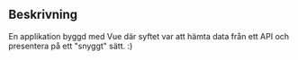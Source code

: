 ## Beskrivning

En applikation byggd med Vue där syftet var att hämta data från ett API och presentera på ett "snyggt" sätt. :)
